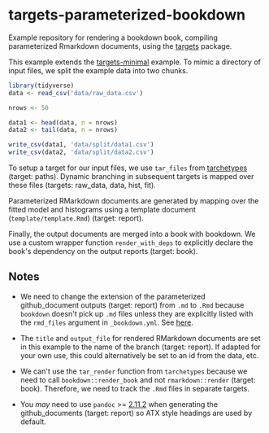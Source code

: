 # targets-parameterized-bookdown



Example repository for rendering a bookdown book, compiling parameterized
Rmarkdown documents, using the [targets](https://github.com/wlandau/targets)
package.


This example extends the
[targets-minimal](https://github.com/wlandau/targets-minimal) example. To mimic
a directory of input files, we split the example data into two chunks.

``` r
library(tidyverse)
data <- read_csv('data/raw_data.csv')

nrows <- 50

data1 <- head(data, n = nrows)
data2 <- tail(data, n = nrows)

write_csv(data1, 'data/split/data1.csv')
write_csv(data2, 'data/split/data2.csv')
```

To setup a target for our input files, we use `tar_files` from
[tarchetypes](https://github.com/wlandau/tarchetypes) (target: paths). Dynamic branching in
subsequent targets is mapped over these files (targets: raw_data, data, hist, fit).

Parameterized RMarkdown documents are generated by mapping over the fitted model
and histograms using a template document (`template/template.Rmd`) (target: report).

Finally, the output documents are merged into a book with bookdown. We use a
custom wrapper function `render_with_deps` to explicitly declare the book's
dependency on the output reports (target: book).




## Notes

* We need to change the extension of the parameterized github_document outputs 
(target: report) from `.md` to `.Rmd` because `bookdown` doesn't pick up `.md` files 
unless they are explicitly listed with the `rmd_files` argument in `_bookdown.yml`. 
See [here](https://github.com/rstudio/bookdown/issues/956).

* The `title` and `output_file` for rendered RMarkdown documents are set in this
example to the name of the branch  (target: report). If adapted for your own use, this could
alternatively be set to an id from the data, etc. 

* We can't use the `tar_render` function from `tarchetypes` because we need to 
call `bookdown::render_book` and not `rmarkdown::render` (target: book). 
Therefore, we need to track the `.Rmd` files in separate targets. 

* You *may* need to use `pandoc` >= [2.11.2](https://pandoc.org/releases.html#pandoc-2.11.2-2020-11-19) when generating the github_documents (target: report) so ATX style headings are used by default.
